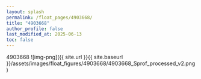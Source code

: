```yaml
---
layout: splash
permalink: /float_pages/4903668/
title: "4903668"
author_profile: false
last_modified_at: 2025-06-13
toc: false
---
```

 
4903668
![img-png]({{ site.url }}{{ site.baseurl }}/assets/images/float_figures/4903668/4903668_Sprof_processed_v2.png)